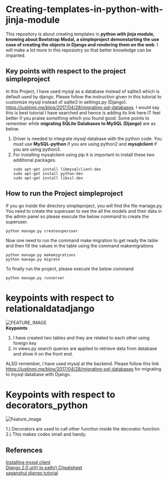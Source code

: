 # Creating-templates-in-python-with-jinja-module  

This repository is about creating templates in <strong>python with jinja module, knowing about Bootstrap Modal, a simpleproject demonstarting the use case of creating the objects in Django and rendering them on the web</strong>. I will make a lot more in this reposiotry so that better knowledge can be imparted.  

## Key points with respect to the project simpleproject   

In this Project, I have used mysql as a database instead of sqlite3 which is default used by django. Please follow the instruction given in this tutorial to customize mysql instead of sqlite3 in settings.py (Django). https://justinmi.me/blog/2017/04/28/migrating-sql-databases. I would say this is best tutorial I have searched and hence is adding its link here.IT feel better if you praise something which you found good. Some points to remember while <strong>migrating SQLite Databases to MySQL (Django)</strong> are as below.  
<ol>
  <li> Driver is needed to integrate mysql database with the python code. You must use <strong>MySQL-python</strong> if you are using python2 and 
    <strong>mysqlclient</strong> if you are using python3.</li>
  <li> For installing mysqlclient using pip it is important to install these two additional packages.    
   
    sudo apt-get install libmysqlclient-dev    
    sudo apt-get install python-dev
    sudo apt-get install libssl-dev
    
 </li>
</ol>

## How to run the Project simpleproject
If you go inside the directory simpleproject, you will find the file manage.py. You need to create the superuser to see the all the models and their data in the admin panel so please execute the below command to create the superuser.  
```
python manage.py createsuperuser 
```
Now one need to run the command make migration to get ready the table and then fill the values in the table using the command makemigrations  

```
python manage.py makemigrations  
python manage.py migrate 
```

To finally run the project, please execute the below command  
```
python manage.py runserver 
```  

# keypoints with respect to relationaldatadjango   

![FEATURE_IMAGE](https://user-images.githubusercontent.com/3431730/65816813-0f979780-e21e-11e9-98bc-3558c0b6e732.png)  
<strong>Keypoints</strong>  
<ol>
  <li> I have created two tables and they are related to each other using foreign key</li>
  <li> in views.py search queries are applied to retrieve data from database and show it on the front end.</li>
  </ol>  
  
ALSO remember, I have used mysql at the backend. Please follow this link https://justinmi.me/blog/2017/04/28/migrating-sql-databases for migrating to mysql database with Django.   

# Keypoints with respect to decorators_python  
![Feature_image](https://user-images.githubusercontent.com/3431730/65826825-0c95b900-e2a9-11e9-87f1-59b710a896e6.png)

1.) Decorators are used to call other function inside the decorator function.  
2.) This makes codes small and handy.
  

## References
[Installing mysql client](https://stackoverflow.com/questions/7475223/mysql-config-not-found-when-installing-mysqldb-python-interface)  
[Django 2.0 url() to path() Cheatsheet](https://consideratecode.com/2018/05/02/django-2-0-url-to-path-cheatsheet/)  
[saganshul django tutorial](https://github.com/saganshul/django_tutorials)
      
